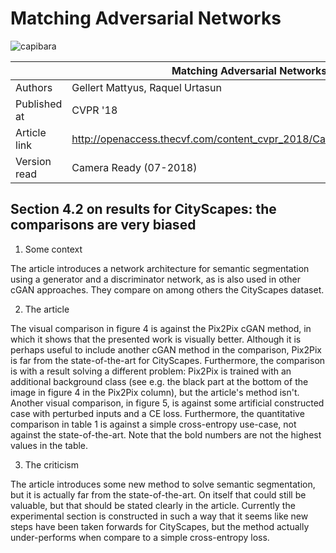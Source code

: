 Matching Adversarial Networks
================

![capibara](https://avatars2.githubusercontent.com/u/41347025?s=460&v=4)

|  | Matching Adversarial Networks |
|-|-|
| Authors | Gellert Mattyus, Raquel Urtasun |
| Published at | CVPR '18 |
| Article link | http://openaccess.thecvf.com/content_cvpr_2018/CameraReady/2427.pdf |
| Version read | Camera Ready (07-2018) |


Section 4.2 on results for CityScapes: the comparisons are very biased
-------------

1. Some context

The article introduces a network architecture for semantic segmentation using a generator and a discriminator network, as is also used in other cGAN approaches. They compare on among others the CityScapes dataset.

2. The article

The visual comparison in figure 4 is against the Pix2Pix cGAN method, in which it shows that the presented work is visually better. Although it is perhaps useful to include another cGAN method in the comparison, Pix2Pix is far from the state-of-the-art for CityScapes. Furthermore, the comparison is with a result solving a different problem: Pix2Pix is trained with an additional background class (see e.g. the black part at the bottom of the image in figure 4 in the Pix2Pix column), but the article's method isn't. Another visual comparison, in figure 5, is against some artificial constructed case with perturbed inputs and a CE loss. Furthermore, the quantitative comparison in table 1 is against a simple cross-entropy use-case, not against the state-of-the-art. Note that the bold numbers are not the highest values in the table.

3. The criticism

The article introduces some new method to solve semantic segmentation, but it is actually far from the state-of-the-art. On itself that could still be valuable, but that should be stated clearly in the article. Currently the experimental section is constructed in such a way that it seems like new steps have been taken forwards for CityScapes, but the method actually under-performs when compare to a simple cross-entropy loss.
